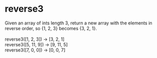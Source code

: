 # reverse3
Given an array of ints length 3, return a new array with the elements in reverse order, so {1, 2, 3} becomes {3, 2, 1}.
<br><Br>
reverse3([1, 2, 3]) → [3, 2, 1] <Br>
reverse3([5, 11, 9]) → [9, 11, 5] <br>
reverse3([7, 0, 0]) → [0, 0, 7]
